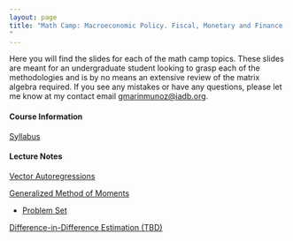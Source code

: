 ```yaml
---
layout: page
title: "Math Camp: Macroeconomic Policy. Fiscal, Monetary and Finance
"
---
```

Here you will find the slides for each of the math camp topics. These slides are meant for an undergraduate student looking to grasp each of the methodologies and is by no means an extensive review of the matrix algebra required. If you see any mistakes or have any questions, please let me know at my contact email gmarinmunoz@iadb.org.

#### Course Information

[Syllabus](/courses/vector-calculus/syllabus_macropolicy.pdf)

#### Lecture Notes

[Vector Autoregressions](/courses/vector-calculus/VAR_Spring2023.pdf)

[Generalized Method of Moments](/courses/stellar-structures/GMM_slides.pdf)
- [Problem Set](/courses/stellar-structures/GMM_Problem_Set.pdf)

[Difference-in-Difference Estimation (TBD)]()


